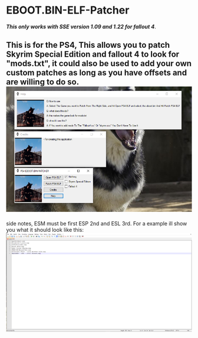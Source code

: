 # EBOOT.BIN-ELF-Patcher
***This only works with SSE version 1.09 and 1.22 for fallout 4***.

This is for the PS4, This allows you to patch Skyrim Special Edition and fallout 4 to look for "mods.txt", it could also be used to add your own custom patches as long as you have offsets and are willing to do so.
![Screenshot](1Capture.PNG)
------------------------------------------------------------------------------------------------------------------------------------------
side notes, ESM must be first ESP 2nd and ESL 3rd.
For a example ill show you what it should look like this:
![Screenshot](Captudsssssssssre.PNG)
